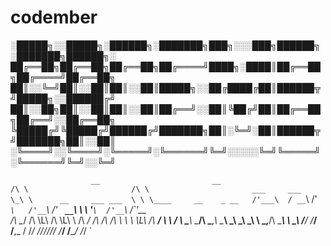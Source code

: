 # codember


░█████╗░░█████╗░██████╗░███████╗███╗░░░███╗██████╗░███████╗██████╗░
██╔══██╗██╔══██╗██╔══██╗██╔════╝████╗░████║██╔══██╗██╔════╝██╔══██╗
██║░░╚═╝██║░░██║██║░░██║█████╗░░██╔████╔██║██████╦╝█████╗░░██████╔╝
██║░░██╗██║░░██║██║░░██║██╔══╝░░██║╚██╔╝██║██╔══██╗██╔══╝░░██╔══██╗
╚█████╔╝╚█████╔╝██████╔╝███████╗██║░╚═╝░██║██████╦╝███████╗██║░░██║
░╚════╝░░╚════╝░╚═════╝░╚══════╝╚═╝░░░░░╚═╝╚═════╝░╚══════╝╚═╝░░╚═╝


`                  __                         __                       
                 /\ \                       /\ \                      
  ___     ___    \_\ \      __     ___ ___  \ \ \____     __    _ __  
 /'___\  / __`\  /'_` \   /'__`\ /' __` __`\ \ \ '__`\  /'__`\ /\`'__\
/\ \__/ /\ \L\ \/\ \L\ \ /\  __/ /\ \/\ \/\ \ \ \ \L\ \/\  __/ \ \ \/ 
\ \____\\ \____/\ \___,_\\ \____\\ \_\ \_\ \_\ \ \_,__/\ \____\ \ \_\ 
 \/____/ \/___/  \/__,_ / \/____/ \/_/\/_/\/_/  \/___/  \/____/  \/_/ 
`
